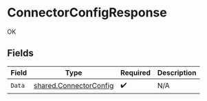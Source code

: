 # ConnectorConfigResponse

OK


## Fields

| Field                                                                   | Type                                                                    | Required                                                                | Description                                                             |
| ----------------------------------------------------------------------- | ----------------------------------------------------------------------- | ----------------------------------------------------------------------- | ----------------------------------------------------------------------- |
| `Data`                                                                  | [shared.ConnectorConfig](../../../pkg/models/shared/connectorconfig.md) | :heavy_check_mark:                                                      | N/A                                                                     |